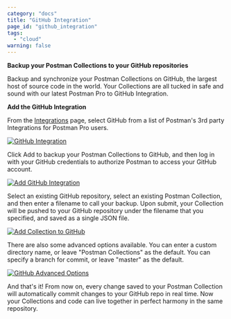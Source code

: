 ```yaml
---
category: "docs"
title: "GitHub Integration"
page_id: "github_integration"
tags: 
  - "cloud"
warning: false
---
```


**Backup your Postman Collections to your GitHub repositories**

Backup and synchronize your Postman Collections on GitHub, the largest host of source code in the world. Your Collections are all tucked in safe and sound with our latest Postman Pro to GitHub Integration.

**Add the GitHub Integration**

From the [Integrations][0] page, select GitHub from a list of Postman's 3rd party Integrations for Postman Pro users.

[![GitHub Integration](https://s3.amazonaws.com/postman-static-getpostman-com/postman-docs/githubIntegration.png)][1]

Click Add to backup your Postman Collections to GitHub, and then log in with your GitHub credentials to authorize Postman to access your GitHub account.

[![Add GitHub Integration](https://s3.amazonaws.com/postman-static-getpostman-com/postman-docs/github_add.png)][2]

Select an existing GitHub repository, select an existing Postman Collection, and then enter a filename to call your backup. Upon submit, your Collection will be pushed to your GitHub repository under the filename that you specified, and saved as a single JSON file.

[![Add Collection to GitHub](https://s3.amazonaws.com/postman-static-getpostman-com/postman-docs/github.gif)][3]

There are also some advanced options available.  You can enter a custom directory name, or leave "Postman Collections" as the default. You can specify a branch for commit, or leave "master" as the default.

[![GitHub Advanced Options](https://s3.amazonaws.com/postman-static-getpostman-com/postman-docs/github_advanced.png)][4]

And that's it!  From now on, every change saved to your Postman Collection will automatically commit changes to your GitHub repo in real time.  Now your Collections and code can live together in perfect harmony in the same repository.

[0]: https://app.getpostman.com/dashboard/integrations
[1]: https://s3.amazonaws.com/postman-static-getpostman-com/postman-docs/githubIntegration.png
[2]: https://s3.amazonaws.com/postman-static-getpostman-com/postman-docs/github_add.png
[3]: https://s3.amazonaws.com/postman-static-getpostman-com/postman-docs/github.gif
[4]: https://s3.amazonaws.com/postman-static-getpostman-com/postman-docs/github_advanced.png
